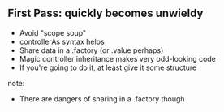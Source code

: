 ##  First Pass: quickly becomes unwieldy

- Avoid "scope soup"
- controllerAs syntax helps
- Share data in a .factory (or .value perhaps)
- Magic controller inheritance makes very odd-looking code
- If you're going to do it, at least give it some structure

note:
- There are dangers of sharing in a .factory though
